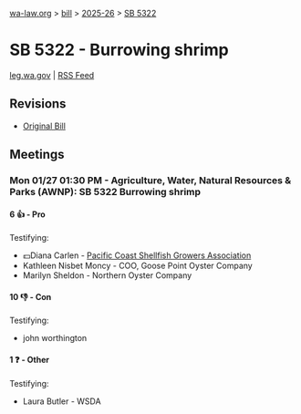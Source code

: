 [wa-law.org](/) > [bill](/bill/) > [2025-26](/bill/2025-26/) > [SB 5322](/bill/2025-26/sb/5322/)

# SB 5322 - Burrowing shrimp
[leg.wa.gov](https://app.leg.wa.gov/billsummary?BillNumber=5322&Year=2025&Initiative=false) | [RSS Feed](./rss.xml)

## Revisions
* [Original Bill](1/)

## Meetings
### Mon 01/27 01:30 PM - Agriculture, Water, Natural Resources & Parks (AWNP): SB 5322 Burrowing shrimp
#### 6 👍 - Pro
Testifying:
* 💵Diana Carlen - [Pacific Coast Shellfish Growers Association](/org/pacific_coast_shellfish_growers_association/)
* Kathleen Nisbet Moncy - COO, Goose Point Oyster Company
* Marilyn Sheldon - Northern Oyster Company

#### 10 👎 - Con
Testifying:
* john worthington

#### 1 ❓ - Other
Testifying:
* Laura Butler - WSDA
